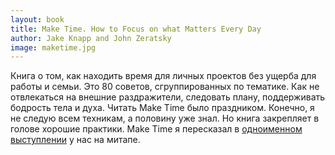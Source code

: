 ```yaml
---
layout: book
title: Make Time. How to Focus on what Matters Every Day
author: Jake Knapp and John Zeratsky
image: maketime.jpg
---
```


Книга о том, как находить время для личных проектов без ущерба для работы и
семьи. Это 80 советов, сгруппированных по тематике. Как не отвлекаться на
внешние раздражители, следовать плану, поддерживать бодрость тела и духа. Читать
Make Time было праздником. Конечно, я не следую всем техникам, а половину уже
знал. Но книга закрепляет в голове хорошие практики. Make Time я пересказал в
[одноименном выступлении](/maketime/) у нас на митапе.
